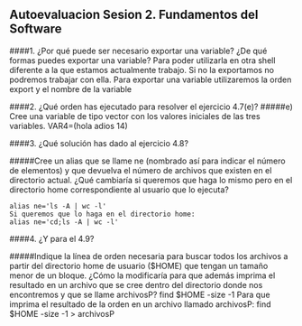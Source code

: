 ## Autoevaluacion Sesion 2. Fundamentos del Software

####1. ¿Por qué puede ser necesario exportar una variable? ¿De qué formas puedes exportar una variable?
	Para poder utilizarla en otra shell diferente a la que estamos actualmente trabajo. Si no la exportamos no podremos trabajar con ella.
	Para exportar una variable utilizaremos la orden export y el nombre de la variable

####2. ¿Qué orden has ejecutado para resolver el ejercicio 4.7(e)?
#####e) Cree una variable de tipo vector con los valores iniciales de las tres variables.
	VAR4=(hola adios 14)

####3. ¿Qué solución has dado al ejercicio 4.8?

#####Cree un alias que se llame ne (nombrado así para indicar el número de elementos) y que devuelva el número de archivos que existen en el directorio actual. ¿Qué cambiaría si queremos que haga lo mismo pero en el directorio home correspondiente al usuario que lo ejecuta?

	alias ne='ls -A | wc -l'
	Si queremos que lo haga en el directorio home:
    alias ne='cd;ls -A | wc -l'

####4. ¿Y para el 4.9?

#####Indique la línea de orden necesaria para buscar todos los archivos a partir del directorio home de usuario ($HOME) que tengan un tamaño menor de un bloque. ¿Cómo la modificaría para que además imprima el resultado en un archivo que se cree dentro del directorio donde nos encontremos y que se llame archivosP?
	find $HOME -size -1
	Para que imprima el resultado de la orden en un archivo llamado archivosP:
    find $HOME -size -1 > archivosP